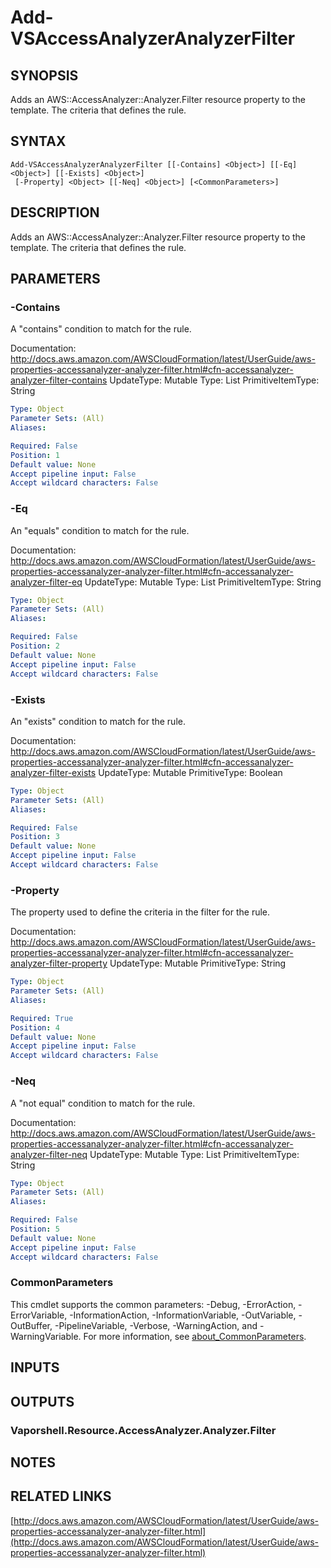 # Add-VSAccessAnalyzerAnalyzerFilter

## SYNOPSIS
Adds an AWS::AccessAnalyzer::Analyzer.Filter resource property to the template.
The criteria that defines the rule.

## SYNTAX

```
Add-VSAccessAnalyzerAnalyzerFilter [[-Contains] <Object>] [[-Eq] <Object>] [[-Exists] <Object>]
 [-Property] <Object> [[-Neq] <Object>] [<CommonParameters>]
```

## DESCRIPTION
Adds an AWS::AccessAnalyzer::Analyzer.Filter resource property to the template.
The criteria that defines the rule.

## PARAMETERS

### -Contains
A "contains" condition to match for the rule.

Documentation: http://docs.aws.amazon.com/AWSCloudFormation/latest/UserGuide/aws-properties-accessanalyzer-analyzer-filter.html#cfn-accessanalyzer-analyzer-filter-contains
UpdateType: Mutable
Type: List
PrimitiveItemType: String

```yaml
Type: Object
Parameter Sets: (All)
Aliases:

Required: False
Position: 1
Default value: None
Accept pipeline input: False
Accept wildcard characters: False
```

### -Eq
An "equals" condition to match for the rule.

Documentation: http://docs.aws.amazon.com/AWSCloudFormation/latest/UserGuide/aws-properties-accessanalyzer-analyzer-filter.html#cfn-accessanalyzer-analyzer-filter-eq
UpdateType: Mutable
Type: List
PrimitiveItemType: String

```yaml
Type: Object
Parameter Sets: (All)
Aliases:

Required: False
Position: 2
Default value: None
Accept pipeline input: False
Accept wildcard characters: False
```

### -Exists
An "exists" condition to match for the rule.

Documentation: http://docs.aws.amazon.com/AWSCloudFormation/latest/UserGuide/aws-properties-accessanalyzer-analyzer-filter.html#cfn-accessanalyzer-analyzer-filter-exists
UpdateType: Mutable
PrimitiveType: Boolean

```yaml
Type: Object
Parameter Sets: (All)
Aliases:

Required: False
Position: 3
Default value: None
Accept pipeline input: False
Accept wildcard characters: False
```

### -Property
The property used to define the criteria in the filter for the rule.

Documentation: http://docs.aws.amazon.com/AWSCloudFormation/latest/UserGuide/aws-properties-accessanalyzer-analyzer-filter.html#cfn-accessanalyzer-analyzer-filter-property
UpdateType: Mutable
PrimitiveType: String

```yaml
Type: Object
Parameter Sets: (All)
Aliases:

Required: True
Position: 4
Default value: None
Accept pipeline input: False
Accept wildcard characters: False
```

### -Neq
A "not equal" condition to match for the rule.

Documentation: http://docs.aws.amazon.com/AWSCloudFormation/latest/UserGuide/aws-properties-accessanalyzer-analyzer-filter.html#cfn-accessanalyzer-analyzer-filter-neq
UpdateType: Mutable
Type: List
PrimitiveItemType: String

```yaml
Type: Object
Parameter Sets: (All)
Aliases:

Required: False
Position: 5
Default value: None
Accept pipeline input: False
Accept wildcard characters: False
```

### CommonParameters
This cmdlet supports the common parameters: -Debug, -ErrorAction, -ErrorVariable, -InformationAction, -InformationVariable, -OutVariable, -OutBuffer, -PipelineVariable, -Verbose, -WarningAction, and -WarningVariable. For more information, see [about_CommonParameters](http://go.microsoft.com/fwlink/?LinkID=113216).

## INPUTS

## OUTPUTS

### Vaporshell.Resource.AccessAnalyzer.Analyzer.Filter
## NOTES

## RELATED LINKS

[http://docs.aws.amazon.com/AWSCloudFormation/latest/UserGuide/aws-properties-accessanalyzer-analyzer-filter.html](http://docs.aws.amazon.com/AWSCloudFormation/latest/UserGuide/aws-properties-accessanalyzer-analyzer-filter.html)

